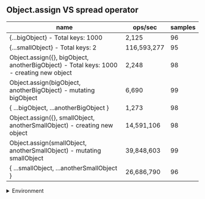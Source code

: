 ## Object.assign VS spread operator

|name|ops/sec|samples|
|-|-|-|
|{...bigObject} - Total keys: 1000|2,125|96|
|{...smallObject} - Total keys: 2|116,593,277|95|
|Object.assign({}, bigObject, anotherBigObject) - Total keys: 1000 - creating new object|2,248|98|
|Object.assign(bigObject, anotherBigObject) - mutating bigObject|6,690|99|
|{ ...bigObject, ...anotherBigObject }|1,273|98|
|Object.assign({}, smallObject, anotherSmallObject) - creating new object|14,591,106|98|
|Object.assign(smallObject, anotherSmallObject) - mutating smallObject|39,848,603|99|
|{ ...smallObject, ...anotherSmallObject }|26,686,790|96|


<details>
<summary>Environment</summary>

* __Machine:__ linux x64 | 4 vCPUs | 7.6GB Mem
* __Run:__ Tue Nov 07 2023 23:20:16 GMT+0000 (Coordinated Universal Time)
</details>

<!--
{"environment":{"platform":"linux","arch":"x64","cpus":4,"totalMemory":7.6085662841796875},"benchmarks":[{"name":"{...bigObject} - Total keys: 1000","opsSec":2125.0445692050484,"samples":3},{"name":"{...smallObject} - Total keys: 2","opsSec":116593277.19606233,"samples":6},{"name":"Object.assign({}, bigObject, anotherBigObject) - Total keys: 1000 - creating new object","opsSec":2247.7755772054884,"samples":3},{"name":"Object.assign(bigObject, anotherBigObject) - mutating bigObject","opsSec":6690.003839472226,"samples":3},{"name":"{ ...bigObject, ...anotherBigObject }","opsSec":1273.0229154486835,"samples":5},{"name":"Object.assign({}, smallObject, anotherSmallObject) - creating new object","opsSec":14591106.098192265,"samples":4},{"name":"Object.assign(smallObject, anotherSmallObject) - mutating smallObject","opsSec":39848603.131306134,"samples":5},{"name":"{ ...smallObject, ...anotherSmallObject }","opsSec":26686789.945705038,"samples":7}]}-->
